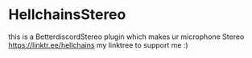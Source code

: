 # HellchainsStereo
this is a BetterdiscordStereo plugin which makes ur microphone Stereo
https://linktr.ee/hellchains
my linktree to support me :)
